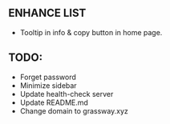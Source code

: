 ## ENHANCE LIST
- Tooltip in info & copy button in home page.

## TODO:
- Forget password
- Minimize sidebar
- Update health-check server
- Update README.md
- Change domain to grassway.xyz